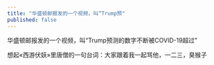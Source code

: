 ```yaml
---
title: "华盛顿邮报发的一个视频，叫“Trump预"
published: false
---
```

华盛顿邮报发的一个视频，叫“Trump预测的数字不断被COVID-19超过”

想起«西游伏妖»里唐僧的一句台词：大家跟着我一起骂他，一二三，臭猴子